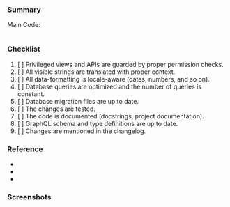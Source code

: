 ### Summary
<!-- Please mention all relevant issue numbers. -->
Main Code: []()
```

```

###  Checklist
<!-- Please keep this section. It will make maintainer's life easier. -->
1. [ ] Privileged views and APIs are guarded by proper permission checks.
1. [ ] All visible strings are translated with proper context.
1. [ ] All data-formatting is locale-aware (dates, numbers, and so on).
1. [ ] Database queries are optimized and the number of queries is constant.
1. [ ] Database migration files are up to date.
1. [ ] The changes are tested.
1. [ ] The code is documented (docstrings, project documentation).
1. [ ] GraphQL schema and type definitions are up to date.
1. [ ] Changes are mentioned in the changelog.

### Reference
<!-- Put some necessary link for referrence of the PR  -->

- []()
- []()
- []()

### Screenshots
<!-- If your changes affect the UI, providing "before" and "after" screenshots will
greatly reduce the amount of work needed to review your work. -->
